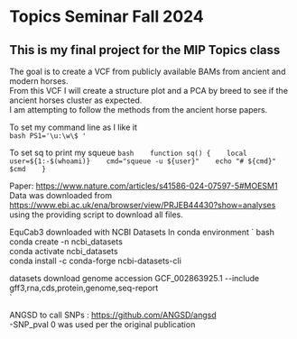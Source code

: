 # Topics Seminar Fall 2024
## This is my final project for the MIP Topics class

The goal is to create a VCF from publicly available BAMs from ancient and modern horses.    
From this VCF I will create a structure plot and a PCA by breed to see if the ancient horses cluster as expected.    
I am attempting to follow the methods from the ancient horse papers.    

 To set my command line as I like it   
 ` bash
 PS1='\u:\w\$ '   
 `
 
 To set sq to print my squeue 
 ` bash   
 function sq() {   
    local user=${1:-$(whoami)}   
    cmd="squeue -u ${user}"   
    echo "# ${cmd}"   
    $cmd   
}   
`

Paper: https://www.nature.com/articles/s41586-024-07597-5#MOESM1
Data was downloaded from https://www.ebi.ac.uk/ena/browser/view/PRJEB44430?show=analyses using the providing script to download all files. 

EquCab3 downloaded with NCBI Datasets
In conda environment
` bash   
conda create -n ncbi_datasets   
conda activate ncbi_datasets   
conda install -c conda-forge ncbi-datasets-cli   

datasets download genome accession GCF_002863925.1 --include gff3,rna,cds,protein,genome,seq-report    
`

ANGSD to call SNPs : https://github.com/ANGSD/angsd   
-SNP_pval 0 was used per the original publication   


